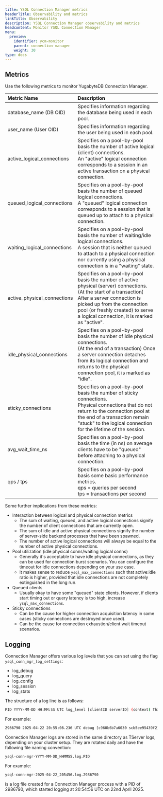 ```yaml
---
title: YSQL Connection Manager metrics
headerTitle: Observability and metrics
linkTitle: Observability
description: YSQL Connection Manager observability and metrics
headcontent: Monitor YSQL Connection Manager
menu:
  preview:
    identifier: ycm-monitor
    parent: connection-manager
    weight: 30
type: docs
---
```


## Metrics

Use the following metrics to monitor YugabyteDB Connection Manager.

| Metric Name | Description |
| :--- | :--- |
| database_name (DB OID) | Specifies information regarding the database being used in each pool. |
| user_name (User OID) | Specifies information regarding the user being used in each pool. |
| active_logical_connections | Specifies on a pool-by-pool basis the number of active logical (client) connections.<br>An "active" logical connection corresponds to a session in an active transaction on a physical connection. |
| queued_logical_connections | Specifies on a pool-by-pool basis the number of queued logical connections.<br>A "queued" logical connection corresponds to a session that is queued up to attach to a physical connection. |
| waiting_logical_connections | Specifies on a pool-by-pool basis the number of waiting/idle logical connections.<br>A session that is neither queued to attach to a physical connection nor currently using a physical connection is in a "waiting" state. |
| active_physical_connections | Specifies on a pool-by-pool basis the number of active physical (server) connections.<br>(At the start of a transaction) After a server connection is picked up from the connection pool (or freshly created) to serve a logical connection, it is marked as "active". |
| idle_physical_connections | Specifies on a pool-by-pool basis the number of idle physical connections.<br>(At the end of a transaction) Once a server connection detaches from its logical connection and returns to the physical connection pool, it is marked as "idle". |
| sticky_connections | Specifies on a pool-by-pool basis the number of sticky connections.<br>Physical connections that do not return to the connection pool at the end of a transaction remain "stuck" to the logical connection for the lifetime of the session. |
| avg_wait_time_ns | Specifies on a pool-by-pool basis the time (in ns) on average clients have to be "queued" before attaching to a physical connection. |
| qps / tps | Specifies on a pool-by-pool basis some basic performance metrics.<br>qps = queries per second<br>tps = transactions per second |

Some further implications from these metrics:

- Interaction between logical and physical connection metrics
  - The sum of waiting, queued, and active logical connections signify the number of client connections that are currently open.
  - The sum of idle and active physical connections signify the number of server-side backend processes that have been spawned.
  - The number of active logical connections will always be equal to the number of active physical connections.
- Pool utilization (idle physical conns/waiting logical conns)
  - Generally it's acceptable to have idle physical connections, as they can be used for connection burst scenarios. You can configure the timeout for idle connections depending on your use case.
  - It makes sense to reduce `ysql_max_connections` such that active:idle ratio is higher, provided that idle connections are not completely extinguished in the long run.
- Queued clients
  - Usually okay to have some "queued" state clients. However, if clients start timing out or query latency is too high, increase `ysql_max_connections`.
- Sticky connections
  - Can be the cause for higher connection acquisition latency in some cases (sticky connections are destroyed once used).
  - Can be the cause for connection exhaustion/client wait timeout scenarios.

## Logging

Connection Manager offers various log levels that you can set using the flag `ysql_conn_mgr_log_settings`:

- log_debug
- log_query
- log_config
- log_session
- log_stats

The structure of a log line is as follows:

```sh
PID YYYY-MM-DD HH:MM:SS UTC log_level [clientID serverID] (context) This is a sample log!
```

For example:

```sh
2986790 2025-04-22 20:55:08.236 UTC debug [c960b6b7a6030 scb5ee95439f2] (reset) ReadyForQuery
```

Connection Manager logs are stored in the same directory as TServer logs, depending on your cluster setup. They are rotated daily and have the following file naming convention:

```sh
ysql-conn-mgr-YYYY-MM-DD_HHMMSS.log.PID
```

For example:

```sh
ysql-conn-mgr-2025-04-22_205456.log.2986790
```

is a log file created for a Connection Manager process with a PID of 2986790, which started logging at 20:54:56 UTC on 22nd April 2025.

<!--
Monitoring in YBA & YBM (screenshots)
YBA :
YBM :
Metrics displayed on cluster UI (Available Per node, Per DB):
Client Connections
Client connection Average wait time (ns)
Server connections
Database transactions / sec

The following metrics are exported when Metrics Export is enabled in YugabyteDB Aeon:

- ybdb_ysql_conn_mgr_active_clients
- ybdb_ysql_conn_mgr_active_servers 
- ybdb_ysql_conn_mgr_avg_wait_time_ns
- ybdb_ysql_conn_mgr_idle_servers
- ybdb_ysql_conn_mgr_last_updated_timestamp
- ybdb_ysql_conn_mgr_num_pools
- ybdb_ysql_conn_mgr_query_rate
- ybdb_ysql_conn_mgr_queued_clients
- ybdb_ysql_conn_mgr_sticky_connections
- ybdb_ysql_conn_mgr_transaction_rate
- ybdb_ysql_conn_mgr_waiting_clients
-->
